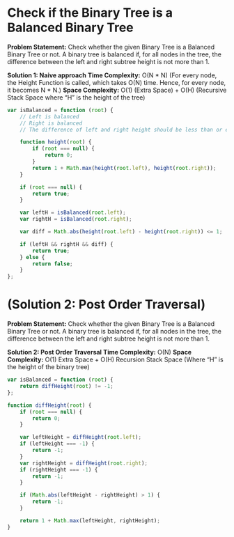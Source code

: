 # Check if the Binary Tree is a Balanced Binary Tree

**Problem Statement:** Check whether the given Binary Tree is a Balanced Binary Tree or not. A binary tree is balanced if, for all nodes in the tree, the difference between the left and right subtree height is not more than 1.

**Solution 1: Naive approach**
**Time Complexity:** O(N * N) (For every node, the Height Function is called, which takes O(N) time. Hence, for every node, it becomes N * N.)
**Space Complexity:** O(1) (Extra Space) + O(H) (Recursive Stack Space where “H” is the height of the tree)

```javascript
var isBalanced = function (root) {
    // Left is balanced
    // Right is balanced
    // The difference of left and right height should be less than or equal to 1

    function height(root) {
        if (root === null) {
            return 0;
        }
        return 1 + Math.max(height(root.left), height(root.right));
    }

    if (root === null) {
        return true;
    }

    var leftH = isBalanced(root.left);
    var rightH = isBalanced(root.right);

    var diff = Math.abs(height(root.left) - height(root.right)) <= 1;

    if (leftH && rightH && diff) {
        return true;
    } else {
        return false;
    }
};
```

# (Solution 2: Post Order Traversal)

**Problem Statement:** Check whether the given Binary Tree is a Balanced Binary Tree or not. A binary tree is balanced if, for all nodes in the tree, the difference between the left and right subtree height is not more than 1.

**Solution 2: Post Order Traversal**
**Time Complexity:** O(N)
**Space Complexity:** O(1) Extra Space + O(H) Recursion Stack Space (Where “H” is the height of the binary tree)

```javascript
var isBalanced = function (root) {
    return diffHeight(root) != -1;
};

function diffHeight(root) {
    if (root === null) {
        return 0;
    }

    var leftHeight = diffHeight(root.left);
    if (leftHeight === -1) {
        return -1;
    }
    var rightHeight = diffHeight(root.right);
    if (rightHeight === -1) {
        return -1;
    }

    if (Math.abs(leftHeight - rightHeight) > 1) {
        return -1;
    }

    return 1 + Math.max(leftHeight, rightHeight);
}
